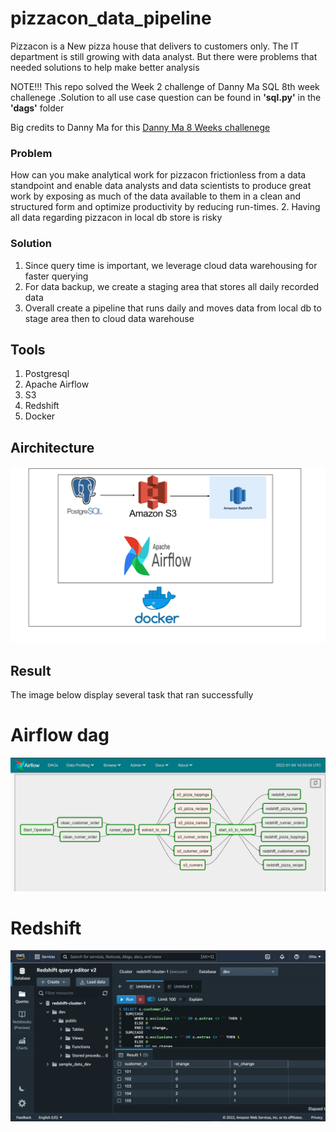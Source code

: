 # pizzacon_data_pipeline
Pizzacon is a New pizza house that delivers to customers only. The IT department is still growing with data analyst. But there were problems that needed solutions to help make better analysis 

NOTE!!! This repo solved the Week 2 challenge of Danny Ma SQL 8th week challenege .Solution to all use case question can be found in **'sql.py'** in the **'dags'** folder

Big credits to Danny Ma for this [Danny Ma 8 Weeks challenege](https://8weeksqlchallenge.com/case-study-2/)

### Problem

How can you make analytical work for pizzacon frictionless from a data standpoint and enable data analysts and data scientists to produce great work by exposing as much of the data available to them in a clean and structured form and optimize productivity by reducing run-times.
2. Having all data regarding pizzacon in local db store is risky

### Solution
1. Since query time is important, we leverage cloud data warehousing for faster querying
2. For data backup, we create a staging area that stores all daily recorded data
3. Overall create a pipeline that runs daily and moves data from local db to stage area then to cloud data warehouse


## Tools
1. Postgresql
2. Apache Airflow
3. S3
4. Redshift
5. Docker


## Airchitecture
<img src="img/architecture diagram.PNG">


## Result
The image below display several task that ran successfully

# Airflow dag
<img src="img/airflow success.PNG">

# Redshift
<img src="img/sql_task_1.PNG">
